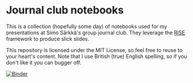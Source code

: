 # Journal club notebooks    
This is a collection (hopefully some day) of notebooks used for my presentations at Simo Särkkä's group journal club.
They leverage the [RISE](https://rise.readthedocs.io/en/stable/index.html) framework to produce slick slides.

This repository is licensed under the MIT License, so feel free to reuse to your heart's content.
Note that I use British (true) English spelling, so if you don't like it you can bugger off.

[![Binder](https://mybinder.org/badge_logo.svg)](https://mybinder.org/v2/gh/AdrienCorenflos/journal-club/HEAD)
